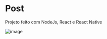 # Post
Projeto feito com NodeJs, React e React Native

![image](https://user-images.githubusercontent.com/32822094/68764120-d6ae5900-05f8-11ea-8e76-11865614ee0c.png)
